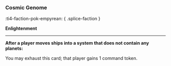 ### **Cosmic Genome**
:ti4-faction-pok-empyrean:
{ .splice-faction }

**Enlightenment**

---

**After a player moves ships into a system that does not contain any planets:**

You may exhaust this card; that player gains 1 command token.
